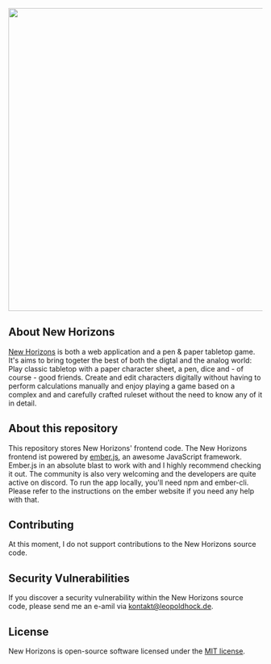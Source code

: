 <p align="center"><a href="https://new-horizons-game.com" target="_blank"><img src="https://new-horizons-game.com/assets/logo/banner-teal-dark.png" width="600px"></a></p>

## About New Horizons
<a href=https://www.new-horizons-game.com>New Horizons</a> is both a web application and a pen & paper tabletop game. It's aims to bring togeter the best of both the digtal and the analog world: Play classic tabletop with a paper character sheet, a pen, dice and - of course - good friends. Create and edit characters digitally without having to perform calculations manually and enjoy playing a game based on a complex and and carefully crafted ruleset without the need to know any of it in detail.

## About this repository
This repository stores New Horizons' frontend code. The New Horizons frontend ist powered by <a href="https://emberjs.com/">ember.js</a>, an awesome JavaScript framework. Ember.js in an absolute blast to work with and I highly recommend checking it out. The community is also very welcoming and the developers are quite active on discord. To run the app locally, you'll need npm and ember-cli. Please refer to the instructions on the ember website if you need any help with that.

## Contributing

At this moment, I do not support contributions to the New Horizons source code.

## Security Vulnerabilities

If you discover a security vulnerability within the New Horizons source code, please send me an e-amil via <a href="mailto:kontakt@leopoldhock.de">kontakt@leopoldhock.de</a>.

## License

New Horizons is open-source software licensed under the [MIT license](https://opensource.org/licenses/MIT).

